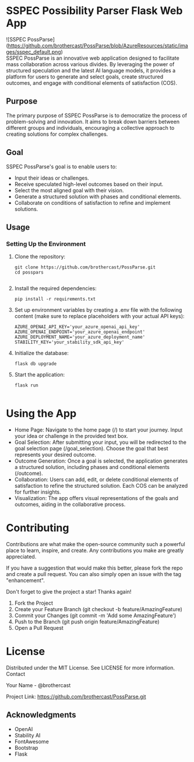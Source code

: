 # SSPEC Possibility Parser Flask Web App  
![SSPEC PossParse] (https://github.com/brothercast/PossParse/blob/AzureResources/static/images/sspec_default.png)  
SSPEC PossParse is an innovative web application designed to facilitate mass collaboration across various divides. By leveraging the power of structured speculation and the latest AI language models, it provides a platform for users to generate and select goals, create structured outcomes, and engage with conditional elements of satisfaction (COS).  
  
## Purpose  
  
The primary purpose of SSPEC PossParse is to democratize the process of problem-solving and innovation. It aims to break down barriers between different groups and individuals, encouraging a collective approach to creating solutions for complex challenges.  
  
## Goal  
  
SSPEC PossParse's goal is to enable users to:  
  
- Input their ideas or challenges.  
- Receive speculated high-level outcomes based on their input.  
- Select the most aligned goal with their vision.  
- Generate a structured solution with phases and conditional elements.  
- Collaborate on conditions of satisfaction to refine and implement solutions.  
  
## Usage  
  
### Setting Up the Environment  
  
1. Clone the repository:  
   ```shell  
   git clone https://github.com/brothercast/PossParse.git 
   cd posspars  
 
2. Install the required dependencies:

    ```shell 
    pip install -r requirements.txt  
 
3. Set up environment variables by creating a .env file with the following content (make sure to replace placeholders with your actual API keys):

    ```shell 
    AZURE_OPENAI_API_KEY='your_azure_openai_api_key'  
    AZURE_OPENAI_ENDPOINT='your_azure_openai_endpoint'  
    AZURE_DEPLOYMENT_NAME='your_azure_deployment_name'  
    STABILITY_KEY='your_stability_sdk_api_key'  
 
4. Initialize the database:

    ```shell 
    flask db upgrade  
 
5. Start the application:
    ```shell 
    flask run  
 

# Using the App

- Home Page: Navigate to the home page (/) to start your journey. Input your idea or challenge in the provided text box.
- Goal Selection: After submitting your input, you will be redirected to the goal selection page (/goal_selection). Choose the goal that best represents your desired outcome.
- Outcome Generation: Once a goal is selected, the application generates a structured solution, including phases and conditional elements (/outcome).
- Collaboration: Users can add, edit, or delete conditional elements of satisfaction to refine the structured solution. Each COS can be analyzed for further insights.
- Visualization: The app offers visual representations of the goals and outcomes, aiding in the collaborative process.

# Contributing
 
Contributions are what make the open-source community such a powerful place to learn, inspire, and create. Any contributions you make are greatly appreciated.

If you have a suggestion that would make this better, please fork the repo and create a pull request. You can also simply open an issue with the tag "enhancement".

Don't forget to give the project a star! Thanks again!
1. Fork the Project
2. Create your Feature Branch (git checkout -b feature/AmazingFeature)
3. Commit your Changes (git commit -m 'Add some AmazingFeature')
4. Push to the Branch (git push origin feature/AmazingFeature)
6. Open a Pull Request

# License
 
Distributed under the MIT License. See LICENSE for more information.
Contact
 
Your Name - @brothercast

Project Link: https://github.com/brothercast/PossParse.git

## Acknowledgments

- OpenAI
- Stability AI
- FontAwesome
- Bootstrap
- Flask